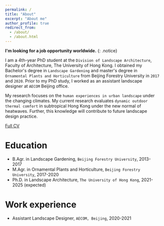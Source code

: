 ```yaml
---
permalink: /
title: "About"
excerpt: "About me"
author_profile: true
redirect_from: 
  - /about/
  - /about.html
---
```


**I'm looking for a job opportunity worldwide.**
{: .notice}

I am a 4th-year PhD student at the `Division of Landscape Architecture`, Faculty of Architecture, The University of Hong Kong. I obtained my Bachelor's degree in `Landscape Gardening` and master's degree in `Ornamental Plants and Horticulture` from Beijing Forestry University in `2017` and `2020`. Prior to my PhD study, I worked as an assistant landscape designer at `AECOM` Beijing office.

My research focuses on the `human experiences in urban landscape` under the changing climates. My current research evaluates `dynamic outdoor thermal comfort` in subtropical Hong Kong under the new normal of heatwaves. Further, this knowledge will contribute to future landscape design practice.

[Full CV](http://yilun595.github.io/files/YilunLi-CV.pdf)



Education
======
* B.Agr. in Landscape Gardening, `Beijing Forestry University`, 2013-2017
* M.Agr. in Ornamental Plants and Horticulture, `Beijing Forestry University`, 2017-2020
* Ph.D. in Landscape Architecture, `The University of Hong Kong`, 2021-2025 (expected)

Work experience
======
* Assistant Landscape Designer, `AECOM, Beijing`, 2020-2021


<script type='text/javascript' id='mapmyvisitors' src='https://mapmyvisitors.com/map.js?cl=ffffff&w=200&t=n&d=xUw022oUllb-a8vAdBQh6HRG38-rimx_Ot410aLjGwM&co=d8d8d8&cmo=6d8973&cmn=69c17b'></script>